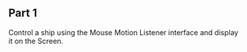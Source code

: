 ## Part 1

Control a ship using the Mouse Motion Listener interface and display   
it on the Screen.
